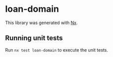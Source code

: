 # loan-domain

This library was generated with [Nx](https://nx.dev).

## Running unit tests

Run `nx test loan-domain` to execute the unit tests.
